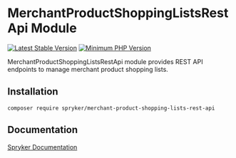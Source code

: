 # MerchantProductShoppingListsRestApi Module
[![Latest Stable Version](https://poser.pugx.org/spryker/merchant-product-shopping-lists-rest-api/v/stable.svg)](https://packagist.org/packages/spryker/merchant-product-shopping-lists-rest-api)
[![Minimum PHP Version](https://img.shields.io/badge/php-%3E%3D%208.3-8892BF.svg)](https://php.net/)

MerchantProductShoppingListsRestApi module provides REST API endpoints to manage merchant product shopping lists.

## Installation

```
composer require spryker/merchant-product-shopping-lists-rest-api
```

## Documentation

[Spryker Documentation](https://docs.spryker.com)
